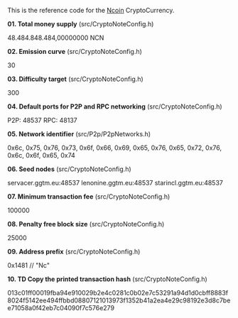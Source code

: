 This is the reference code for the [Ncoin](http://ncoin.ggtm.eu) CryptoCurrency.

**01. Total money supply** (src/CryptoNoteConfig.h)

48.484.848.484,00000000 NCN

**02. Emission curve** (src/CryptoNoteConfig.h)

30

**03. Difficulty target** (src/CryptoNoteConfig.h)

300

**04. Default ports for P2P and RPC networking** (src/CryptoNoteConfig.h)

P2P: 48537
RPC: 48137

**05. Network identifier** (src/P2p/P2pNetworks.h)

0x6c, 0x75, 0x76, 0x73, 0x6f, 0x66, 0x69, 0x65, 0x76, 0x65, 0x72, 0x76, 0x6c, 0x6f, 0x65, 0x74

**06. Seed nodes** (src/CryptoNoteConfig.h)

servacer.ggtm.eu:48537
lenonine.ggtm.eu:48537
starincl.ggtm.eu:48537

**07. Minimum transaction fee** (src/CryptoNoteConfig.h)

100000

**08. Penalty free block size** (src/CryptoNoteConfig.h)

25000

**09. Address prefix** (src/CryptoNoteConfig.h)

0x1481 // "Nc"

**10. TD Copy the printed transaction hash** (src/CryptoNoteConfig.h)

013c01ff00019fba94e910029b2e4c0281c0b02e7c53291a94d1d0cbff8883f8024f5142ee494ffbbd08807121013973f1352b41a2ea4e29c98192e3d8c7bee71058a0f42eb7c04090f7c576e279
